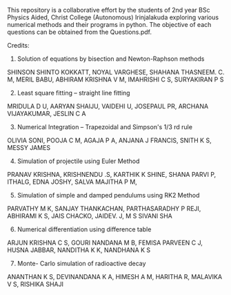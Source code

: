 This repository is a collaborative effort by the students of 2nd year BSc Physics Aided, Christ College (Autonomous) Irinjalakuda exploring various numerical methods and their programs in python. The objective of each questions can be obtained from the Questions.pdf.

Credits:

1. Solution of equations by bisection and Newton-Raphson methods

SHINSON SHINTO KOKKATT,
NOYAL VARGHESE,
SHAHANA THASNEEM. C. M,
MERIL BABU,
ABHIRAM KRISHNA V M,
IMAHRISHI C S,
SURYAKIRAN P S

2. Least square fitting – straight line fitting

MRIDULA D U,
AARYAN SHAIJU,
VAIDEHI U,
JOSEPAUL PR,
ARCHANA VIJAYAKUMAR,
JESLIN C A



3. Numerical Integration – Trapezoidal and Simpson's 1/3 rd rule

OLIVIA SONI,
POOJA C M,
AGAJA P A,
ANJANA J FRANCIS,
SNITH K S,
MESSY JAMES



4. Simulation of projectile using Euler Method

PRANAV KRISHNA,
KRISHNENDU .S,
KARTHIK K SHINE,
SHANA PARVI P,
ITHALG,
EDNA JOSHY,
SALVA MAJITHA P M,

5. Simulation of simple and damped pendulums using RK2 Method

PARVATHY M K,
SANJAY THANKACHAN,
PARTHASARADHY P REJI,
ABHIRAMI K S,
JAIS CHACKO,
JAIDEV. J,
M S SIVANI SHA

6. Numerical differentiation using difference table

ARJUN KRISHNA C S,
GOURI NANDANA M B,
FEMISA PARVEEN C J,
HUSNA JABBAR,
NANDITHA K K,
NANDHANA K S



7. Monte- Carlo simulation of radioactive decay

ANANTHAN K S,
DEVINANDANA K A,
HIMESH A M,
HARITHA R,
MALAVIKA V S,
RISHIKA SHAJI

